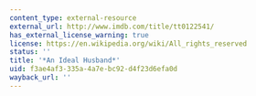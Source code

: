 ```yaml
---
content_type: external-resource
external_url: http://www.imdb.com/title/tt0122541/
has_external_license_warning: true
license: https://en.wikipedia.org/wiki/All_rights_reserved
status: ''
title: '*An Ideal Husband*'
uid: f3ae4af3-335a-4a7e-bc92-d4f23d6efa0d
wayback_url: ''
---
```

